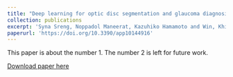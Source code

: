 ```yaml
---
title: "Deep learning for optic disc segmentation and glaucoma diagnosis on retinal images"
collection: publications
excerpt: 'Syna Sreng, Noppadol Maneerat, Kazuhiko Hamamoto and Win, Khin Yadanar Win, Applied Sciences, 2020, 10(14), p.4916.'
paperurl: 'https://doi.org/10.3390/app10144916'
---
```

This paper is about the number 1. The number 2 is left for future work.

[Download paper here](http://academicpages.github.io/files/paper1.pdf)

